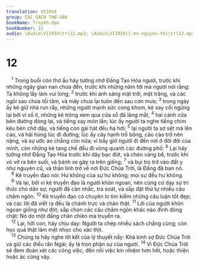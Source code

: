 ```yaml
---
translation: VI1934
group: CÁC SÁCH THƠ-VĂN
bookName: Truyền-đạo 
bookNumber: 21
audio: \Audio\VI1934\tr\12.mp3; \Audio\VI1934\1-ms-nguyen-thi\tr\12.mp3
---
```


<div class="title"><h1>12</h1></div>
<span class="verse tr_12_1"> <sup>1</sup> Trong buổi còn thơ ấu hãy tưởng nhớ Đấng Tạo Hóa ngươi, trước khi những ngày gian nan chưa đến, trước khi những năm tới mà ngươi nói rằng: Ta không lấy làm vui lòng; </span>
<span class="verse tr_12_2"><sup>2</sup> trước khi ánh sáng mặt trời, mặt trăng, và các ngôi sao chưa tối tăm, và mây chưa lại tuôn đến sau cơn mưa; </span>
<span class="verse tr_12_3"><sup>3</sup> trong ngày ấy kẻ giữ nhà run rẩy, những người mạnh sức cong khom, kẻ xay cối ngừng lại bởi vì số ít, những kẻ trông xem qua cửa sổ đã làng mắt, </span>
<span class="verse tr_12_4"><sup>4</sup> hai cánh cửa bên đường đóng lại, và tiếng xay mỏn lần; lúc ấy người ta nghe tiếng chim kêu bèn chờ dậy, và tiếng con gái hát đều hạ hơi; </span>
<span class="verse tr_12_5"><sup>5</sup> lại người ta sợ sệt mà lên cao, và hãi hùng lúc đi đường; lúc ấy cây hạnh trổ bông, cào cào trở nên nặng, và sự ước ao chẳng còn nữa; vì bấy giờ người đi đến nơi ở đời đời của mình, còn những kẻ tang chế đều đi vòng quanh các đường phố: </span>
<span class="verse tr_12_6"><sup>6</sup> Lại hãy tưởng nhớ Đấng Tạo Hóa trước khi dây bạc đứt, và chén vàng bể, trước khi vò vỡ ra bên suối, và bánh xe gãy ra trên giếng; </span>
<span class="verse tr_12_7"><sup>7</sup> và bụi tro trở vào đất y như nguyên cũ, và thần linh trở về nơi Đức Chúa Trời, là Đấng đã ban nó. <br/></span>
<span class="verse tr_12_8"> <sup>8</sup> Kẻ truyền đạo nói: Hư không của sự hư không; mọi sự đều hư không. <br/></span>
<span class="verse tr_12_9"> <sup>9</sup> Vả lại, bởi vì kẻ truyền đạo là người khôn ngoan, nên cũng cứ dạy sự tri thức cho dân sự; người đã cân nhắc, tra soát, và sắp đặt thứ tự nhiều câu châm ngôn. </span>
<span class="verse tr_12_10"><sup>10</sup> Kẻ truyền đạo có chuyên lo tìm kiếm những câu luận tốt đẹp; và các lời đã viết ra đều là chánh trực và chân thật. </span>
<span class="verse tr_12_11"><sup>11</sup> Lời của người khôn ngoan giống như đót; sắp chọn các câu châm ngôn khác nào đinh đóng chặt: Nó do một đấng chăn chiên mà truyền ra. <br/></span>
<span class="verse tr_12_12"> <sup>12</sup> Lại, hỡi con, hãy chịu dạy: Người ta chép nhiều sách chẳng cùng; còn học quá thật làm mệt nhọc cho xác thịt. <br/></span>
<span class="verse tr_12_13"> <sup>13</sup> Chúng ta hãy nghe lời kết của lý thuyết nầy: Khá kính sợ Đức Chúa Trời và giữ các điều răn Ngài; ấy là trọn phận sự của ngươi. </span>
<span class="verse tr_12_14"><sup>14</sup> Vì Đức Chúa Trời sẽ đem đoán xét các công việc, đến nỗi việc kín nhiệm hơn hết, hoặc thiện hoặc ác cũng vậy. <br/>  <br/></span>
